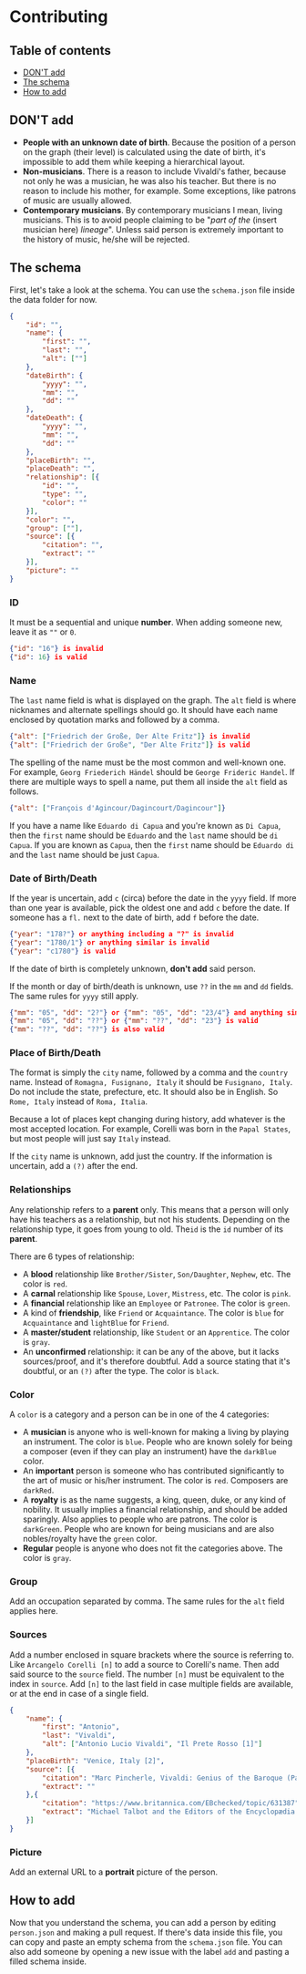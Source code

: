 # Contributing

## Table of contents
- [DON'T add](#dont-add)
- [The schema](#the-schema)
- [How to add](#how-to-add)

## DON'T add
- **People with an unknown date of birth**. Because the position of a person on the graph (their level) is calculated using the date of birth, it's impossible to add them while keeping a hierarchical layout.
- **Non-musicians**. There is a reason to include Vivaldi's father, because not only he was a musician, he was also his teacher. But there is no reason to include his mother, for example. Some exceptions, like patrons of music are usually allowed.
- **Contemporary musicians**. By contemporary musicians I mean, living musicians. This is to avoid people claiming to be "*part of the* (insert musician here) *lineage*". Unless said person is extremely important to the history of music, he/she will be rejected.

## The schema

First, let's take a look at the schema. You can use the `schema.json` file inside the data folder for now.

```json
{
	"id": "",
	"name": {
		"first": "",
		"last": "",
		"alt": [""]
	},
	"dateBirth": {
		"yyyy": "",
		"mm": "",
		"dd": ""
	},
	"dateDeath": {
		"yyyy": "",
		"mm": "",
		"dd": ""
	},
	"placeBirth": "",
	"placeDeath": "",
	"relationship": [{
		"id": "",
		"type": "",
		"color": ""
	}],
	"color": "",
	"group": [""],
	"source": [{
		"citation": "",
		"extract": ""
	}],
	"picture": ""
}
```

### ID
It must be a sequential and unique **number**. When adding someone new, leave it as `""` or `0`.

```json
{"id": "16"} is invalid
{"id": 16} is valid
```

### Name
The `last` name field is what is displayed on the graph. The `alt` field is where nicknames and alternate spellings should go. It should have each name enclosed by quotation marks and followed by a comma.

```json
{"alt": ["Friedrich der Große, Der Alte Fritz"]} is invalid
{"alt": ["Friedrich der Große", "Der Alte Fritz"]} is valid
```

The spelling of the name must be the most common and well-known one. For example, `Georg Friederich Händel` should be `George Frideric Handel`. If there are multiple ways to spell a name, put them all inside the `alt` field as follows.

```json
{"alt": ["François d'Agincour/Dagincourt/Dagincour"]}
```

If you have a name like `Eduardo di Capua` and you're known as `Di Capua`, then the `first` name should be `Eduardo` and the `last` name should be `di Capua`. If you are known as `Capua`, then the `first` name should be `Eduardo di` and the `last` name should be just `Capua`.

### Date of Birth/Death
If the year is uncertain, add `c` (circa) before the date in the `yyyy` field. If more than one year is available, pick the oldest one and add `c` before the date. If someone has a `fl.` next to the date of birth, add `f` before the date.

```json
{"year": "178?"} or anything including a "?" is invalid
{"year": "1780/1"} or anything similar is invalid
{"year": "c1780"} is valid
```

If the date of birth is completely unknown, **don't add** said person.

If the month or day of birth/death is unknown, use `??` in the `mm` and `dd` fields. The same rules for `yyyy` still apply.

```json
{"mm": "05", "dd": "2?"} or {"mm": "05", "dd": "23/4"} and anything similar is invalid
{"mm": "05", "dd": "??"} or {"mm": "??", "dd": "23"} is valid
{"mm": "??", "dd": "??"} is also valid
```

### Place of Birth/Death

The format is simply the `city` name, followed by a comma and the `country` name. Instead of `Romagna, Fusignano, Italy` it should be `Fusignano, Italy`. Do not include the state, prefecture, etc. It should also be in English. So `Rome, Italy` instead of `Roma, Italia`.

Because a lot of places kept changing during history, add whatever is the most accepted location. For example, Corelli was born in the `Papal States`, but most people will just say `Italy` instead.

If the `city` name is unknown, add just the country. If the information is uncertain, add a `(?)` after the end.

### Relationships

Any relationship refers to a **parent** only. This means that a person will only have his teachers as a relationship, but not his students. Depending on the relationship type, it goes from young to old. The`id` is the `id` number of its **parent**.

There are 6 types of relationship:
- A **blood** relationship like `Brother/Sister`, `Son/Daughter`, `Nephew`, etc. The color is `red`.
- A **carnal** relationship like `Spouse`, `Lover`, `Mistress`, etc. The color is `pink`.
- A **financial** relationship like an `Employee` or `Patronee`. The color is `green`.
- A kind of **friendship**, like `Friend` or `Acquaintance`. The color is `blue` for `Acquaintance` and `lightBlue` for `Friend`.
- A **master/student** relationship, like `Student` or an `Apprentice`. The color is `gray`.
- An **unconfirmed** relationship: it can be any of the above, but it lacks sources/proof, and it's therefore doubtful. Add a source stating that it's doubtful, or an `(?)` after the type. The color is `black`.

### Color

A `color` is a category and a person can be in one of the 4 categories:

- A **musician** is anyone who is well-known for making a living by playing an instrument. The color is `blue`. People who are known solely for being a composer (even if they can play an instrument) have the `darkBlue` color.
- An **important** person is someone who has contributed significantly to the art of music or his/her instrument. The color is `red`. Composers are `darkRed`.
- A **royalty** is as the name suggests, a king, queen, duke, or any kind of nobility. It usually implies a financial relationship, and should be added sparingly. Also applies to people who are patrons. The color is `darkGreen`. People who are known for being musicians and are also nobles/royalty have the `green` color.
- **Regular** people is anyone who does not fit the categories above. The color is `gray`.

### Group

Add an occupation separated by comma. The same rules for the `alt` field applies here.

### Sources

Add a number enclosed in square brackets where the source is referring to. Like `Arcangelo Corelli [n]` to add a source to Corelli's name. Then add said source to the `source` field. The number `[n]` must be equivalent to the index in `source`. Add `[n]` to the last field in case multiple fields are available, or at the end in case of a single field.

```json
{
	"name": {
		"first": "Antonio",
		"last": "Vivaldi",
		"alt": ["Antonio Lucio Vivaldi", "Il Prete Rosso [1]"]
	},
	"placeBirth": "Venice, Italy [2]",
	"source": [{
		"citation": "Marc Pincherle, Vivaldi: Genius of the Baroque (Paris: W. W. Norton & Company, Inc., 1957), 16",
		"extract": ""
	},{
		"citation": "https://www.britannica.com/EBchecked/topic/631387",
		"extract": "Michael Talbot and the Editors of the Encyclopædia Britannica, Antonio Vivaldi"
	}]
}
```

### Picture

Add an external URL to a **portrait** picture of the person.

## How to add

Now that you understand the schema, you can add a person by editing `person.json` and making a pull request. If there's data inside this file, you can copy and paste an empty schema from the `schema.json` file. You can also add someone by opening a new issue with the label `add` and pasting a filled schema inside.